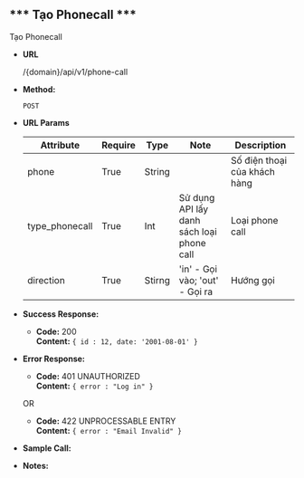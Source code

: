
*** Tạo Phonecall ***
----
 Tạo Phonecall

* **URL**

  /{domain}/api/v1/phone-call

* **Method:**
  
  `POST`
  
*  **URL Params**

    | Attribute  | Require  | Type  | Note | Description |
    |---|---|---|---| ---|
    | phone | True  | String  | | Số điện thoại của khách hàng |
    | type_phonecall | True | Int | Sử dụng API lấy danh sách loại phone call | Loại phone call |
    | direction | True | Stirng | 'in' - Gọi vào; 'out' - Gọi ra | Hướng gọi |


* **Success Response:**
  
  * **Code:** 200 <br />
    **Content:** `{ id : 12,
    date: '2001-08-01'
    }`
 
* **Error Response:**

  * **Code:** 401 UNAUTHORIZED <br />
    **Content:** `{ error : "Log in" }`

  OR

  * **Code:** 422 UNPROCESSABLE ENTRY <br />
    **Content:** `{ error : "Email Invalid" }`

* **Sample Call:**

* **Notes:**

